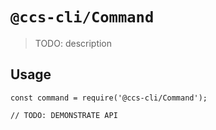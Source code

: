 # `@ccs-cli/Command`

> TODO: description

## Usage

```
const command = require('@ccs-cli/Command');

// TODO: DEMONSTRATE API
```
